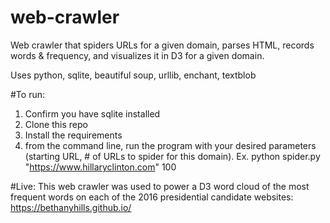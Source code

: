 # web-crawler
Web crawler that spiders URLs for a given domain, parses HTML, records words & frequency, and visualizes it in D3 for a given domain.

Uses python, sqlite, beautiful soup, urllib, enchant, textblob

#To run:
1. Confirm you have sqlite installed
2. Clone this repo
3. Install the requirements
4. from the command line, run the program with your desired parameters (starting URL, # of URLs to spider for this domain). 
  Ex. python spider.py "https://www.hillaryclinton.com" 100
  
#Live:
This web crawler was used to power a D3 word cloud of the most frequent words on each of the 2016 presidential candidate websites: https://bethanyhills.github.io/

